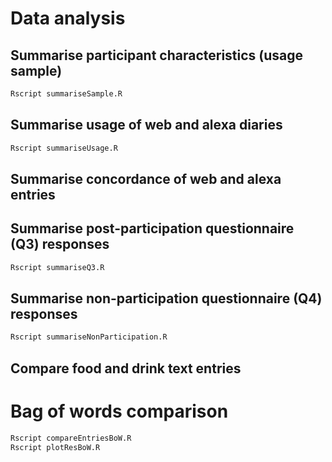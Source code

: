 

# Data analysis


## Summarise participant characteristics (usage sample)

```bash
Rscript summariseSample.R
```


## Summarise usage of web and alexa diaries

```bash
Rscript summariseUsage.R
```


## Summarise concordance of web and alexa entries



## Summarise post-participation questionnaire (Q3) responses

```bash
Rscript summariseQ3.R
```



## Summarise non-participation questionnaire (Q4) responses

```bash
Rscript summariseNonParticipation.R
```


## Compare food and drink text entries

# Bag of words comparison

```bash
Rscript compareEntriesBoW.R
Rscript plotResBoW.R
```

